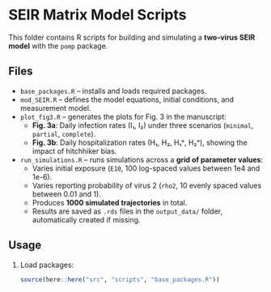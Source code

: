 # SEIR Matrix Model Scripts

This folder contains R scripts for building and simulating a **two-virus SEIR model** with the `pomp` package.

## Files
- `base_packages.R` – installs and loads required packages.  
- `mod_SEIR.R` – defines the model equations, initial conditions, and measurement model.
- `plot_fig3.R` – generates the plots for Fig. 3 in the manuscript:  
  - **Fig. 3a**: Daily infection rates (I₁, I₂) under three scenarios (`minimal`, `partial`, `complete`).  
  - **Fig. 3b**: Daily hospitalization rates (H₁, H₂, H₁ᵒ, H₂ᵒ), showing the impact of hitchhiker bias.
- `run_simulations.R` – runs simulations across a **grid of parameter values**:  
  - Varies initial exposure (`E10`, 100 log-spaced values between 1e4 and 1e-6).  
  - Varies reporting probability of virus 2 (`rho2`, 10 evenly spaced values between 0.01 and 1).  
  - Produces **1000 simulated trajectories** in total.  
  - Results are saved as `.rds` files in the `output_data/` folder, automatically created if missing.


## Usage
1. Load packages:
   ```r
   source(here::here("src", "scripts", "base_packages.R"))



